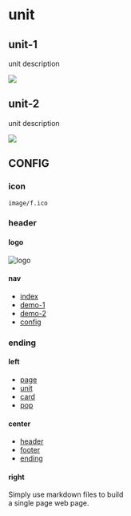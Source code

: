 # unit

## unit-1

unit description

![](image/shirt.svg)

## unit-2

unit description

![](image/shirt.svg)






## CONFIG

### icon

`image/f.ico`

### header

#### logo

![logo](image/forw.png)

#### nav

- [index](index.php)
- [demo-1](index.php?f=demo/demo-1)
- [demo-2](index.php?f=demo/demo-2)
- [config](index.php?f=demo/config)

### ending

#### left

- [page](index.php?f=demo/page)
- [unit](index.php?f=demo/unit)
- [card](index.php?f=demo/card)
- [pop](index.php?f=demo/pop)

#### center

- [header](index.php?f=demo/header)
- [footer](index.php?f=demo/footer)
- [ending](index.php?f=demo/ending)

#### right

Simply use markdown files to build  
a single page web page.

